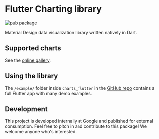 # Flutter Charting library

[![pub package](https://img.shields.io/pub/v/charts_flutter.svg)](https://pub.dev/packages/charts_flutter_maintained)

Material Design data visualization library written natively in Dart.

## Supported charts

See the [online gallery](https://google.github.io/charts/flutter/gallery.html).

## Using the library

The `/example/` folder inside `charts_flutter` in the [GitHub repo](https://github.com/google/charts)
contains a full Flutter app with many demo examples.

## Development

This project is developed internally at Google and published for external
consumption.
Feel free to pitch in and contribute to this package! We welcome anyone who's interested.
